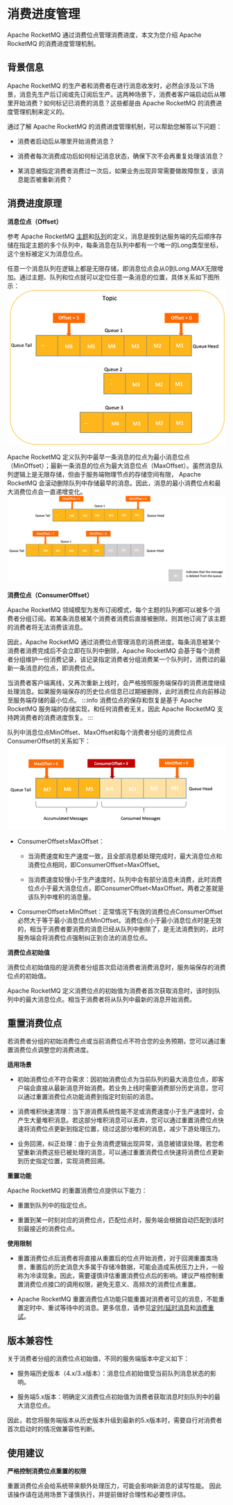 # 消费进度管理
Apache RocketMQ 通过消费位点管理消费进度，本文为您介绍 Apache RocketMQ 的消费进度管理机制。

## 背景信息

Apache RocketMQ 的生产者和消费者在进行消息收发时，必然会涉及以下场景，消息先生产后订阅或先订阅后生产。这两种场景下，消费者客户端启动后从哪里开始消费？如何标记已消费的消息？这些都是由 Apache RocketMQ 的消费进度管理机制来定义的。

通过了解 Apache RocketMQ 的消费进度管理机制，可以帮助您解答以下问题：

* 消费者启动后从哪里开始消费消息？

* 消费者每次消费成功后如何标记消息状态，确保下次不会再重复处理该消息？

* 某消息被指定消费者消费过一次后，如果业务出现异常需要做故障恢复，该消息能否被重新消费？




## 消费进度原理 


**消息位点（Offset）** 

参考 Apache RocketMQ [主题](../03-domainModel/02topic.md)和[队列](../03-domainModel/03messagequeue.md)的定义，消息是按到达服务端的先后顺序存储在指定主题的多个队列中，每条消息在队列中都有一个唯一的Long类型坐标，这个坐标被定义为消息位点。

任意一个消息队列在逻辑上都是无限存储，即消息位点会从0到Long.MAX无限增加。通过主题、队列和位点就可以定位任意一条消息的位置，具体关系如下图所示：![消息位点](../picture/v5/consumerprogress.png)


Apache RocketMQ 定义队列中最早一条消息的位点为最小消息位点（MinOffset）；最新一条消息的位点为最大消息位点（MaxOffset）。虽然消息队列逻辑上是无限存储，但由于服务端物理节点的存储空间有限， Apache RocketMQ 会滚动删除队列中存储最早的消息。因此，消息的最小消费位点和最大消费位点会一直递增变化。![消费位点更新](../picture/v5/updateprogress.png)

**消费位点（ConsumerOffset）**

Apache RocketMQ 领域模型为发布订阅模式，每个主题的队列都可以被多个消费者分组订阅。若某条消息被某个消费者消费后直接被删除，则其他订阅了该主题的消费者将无法消费该消息。

因此，Apache RocketMQ 通过消费位点管理消息的消费进度。每条消息被某个消费者消费完成后不会立即在队列中删除，Apache RocketMQ 会基于每个消费者分组维护一份消费记录，该记录指定消费者分组消费某一个队列时，消费过的最新一条消息的位点，即消费位点。

当消费者客户端离线，又再次重新上线时，会严格按照服务端保存的消费进度继续处理消息。如果服务端保存的历史位点信息已过期被删除，此时消费位点向前移动至服务端存储的最小位点。
:::info
消费位点的保存和恢复是基于 Apache RocketMQ 服务端的存储实现，和任何消费者无关。因此 Apache RocketMQ 支持跨消费者的消费进度恢复。
:::

队列中消息位点MinOffset、MaxOffset和每个消费者分组的消费位点ConsumerOffset的关系如下：![消费进度](../picture/v5/consumerprogress1.png)

* ConsumerOffset≤MaxOffset：
  * 当消费速度和生产速度一致，且全部消息都处理完成时，最大消息位点和消费位点相同，即ConsumerOffset=MaxOffset。
  
  * 当消费速度较慢小于生产速度时，队列中会有部分消息未消费，此时消费位点小于最大消息位点，即ConsumerOffset<MaxOffset，两者之差就是该队列中堆积的消息量。

* ConsumerOffset≥MinOffset：正常情况下有效的消费位点ConsumerOffset必然大于等于最小消息位点MinOffset。消费位点小于最小消息位点时是无效的，相当于消费者要消费的消息已经从队列中删除了，是无法消费到的，此时服务端会将消费位点强制纠正到合法的消息位点。

**消费位点初始值**

消费位点初始值指的是消费者分组首次启动消费者消费消息时，服务端保存的消费位点的初始值。

Apache RocketMQ 定义消费位点的初始值为消费者首次获取消息时，该时刻队列中的最大消息位点。相当于消费者将从队列中最新的消息开始消费。

## 重置消费位点

若消费者分组的初始消费位点或当前消费位点不符合您的业务预期，您可以通过重置消费位点调整您的消费进度。

**适用场景**

* 初始消费位点不符合需求：因初始消费位点为当前队列的最大消息位点，即客户端会直接从最新消息开始消费。若业务上线时需要消费部分历史消息，您可以通过重置消费位点功能消费到指定时刻前的消息。

* 消费堆积快速清理：当下游消费系统性能不足或消费速度小于生产速度时，会产生大量堆积消息。若这部分堆积消息可以丢弃，您可以通过重置消费位点快速将消费位点更新到指定位置，绕过这部分堆积的消息，减少下游处理压力。

* 业务回溯，纠正处理：由于业务消费逻辑出现异常，消息被错误处理。若您希望重新消费这些已被处理的消息，可以通过重置消费位点快速将消费位点更新到历史指定位置，实现消费回溯。

**重置功能**

Apache RocketMQ 的重置消费位点提供以下能力：

* 重置到队列中的指定位点。

* 重置到某一时刻对应的消费位点，匹配位点时，服务端会根据自动匹配到该时刻最接近的消费位点。




**使用限制**

* 重置消费位点后消费者将直接从重置后的位点开始消费，对于回溯重置类场景，重置后的历史消息大多属于存储冷数据，可能会造成系统压力上升，一般称为冷读现象。因此，需要谨慎评估重置消费位点后的影响。建议严格控制重置消费位点接口的调用权限，避免无意义、高频次的消费位点重置。

* Apache RocketMQ 重置消费位点功能只能重置对消费者可见的消息，不能重置定时中、重试等待中的消息。更多信息，请参见[定时/延时消息](./02delaymessage.md)和[消费重试](./10consumerretrypolicy.md)。


## 版本兼容性

关于消费者分组的消费位点初始值，不同的服务端版本中定义如下：

* 服务端历史版本（4.x/3.x版本）：消息位点初始值受当前队列消息状态的影响。

* 服务端5.x版本：明确定义消费位点初始值为消费者获取消息时刻队列中的最大消息位点。

因此，若您将服务端版本从历史版本升级到最新的5.x版本时，需要自行对消费者首次启动时的情况做兼容性判断。

## 使用建议

**严格控制消费位点重置的权限**

重置消费位点会给系统带来额外处理压力，可能会影响新消息的读写性能。 因此该操作请在适用场景下谨慎执行，并提前做好合理性和必要性评估。
